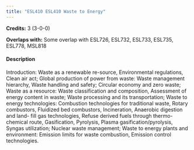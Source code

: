 ```yaml
---
title: "ESL410 ESL410 Waste to Energy"
---
```

**Credits:** 3 (3-0-0)

**Overlaps with:** Some overlap with ESL726, ESL732, ESL733, ESL735, ESL778, MSL818

#### Description
Introduction: Waste as a renewable re-source, Environmental regulations, Clean air act; Global production of power from waste: Waste management hierarchy, Waste handling and safety; Circular economy and zero waste; Waste as a resource: Waste classification and composition, Assessment of energy content in waste; Waste processing and its transportation; Waste to energy technologies: Combustion technologies for traditional waste, Rotary combustors, Fluidized bed combustors, Incineration, Anaerobic digestion and land- fill gas technologies, Refuse derived fuels through thermo-chemical route, Gasification, Pyrolysis, Plasma gasification/pyrolysis, Syngas utilization; Nuclear waste management; Waste to energy plants and environment: Emission limits for waste combustion, Emission control technologies.